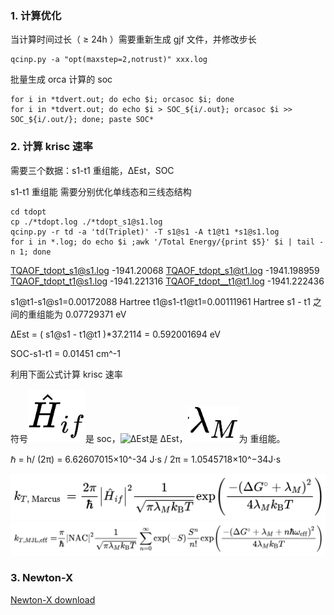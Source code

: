 ### 1. 计算优化

当计算时间过长（ ≥ 24h ）需要重新生成 gjf 文件，并修改步长
```
qcinp.py -a "opt(maxstep=2,notrust)" xxx.log
```
批量生成 orca 计算的 soc
```
for i in *tdvert.out; do echo $i; orcasoc $i; done
for i in *tdvert.out; do echo $i > SOC_${i/.out}; orcasoc $i >> SOC_${i/.out/}; done; paste SOC*
```

### 2. 计算 krisc 速率

需要三个数据：s1-t1 重组能，ΔEst，SOC

s1-t1 重组能 需要分别优化单线态和三线态结构
```
cd tdopt
cp ./*tdopt.log ./*tdopt_s1@s1.log
qcinp.py -r td -a 'td(Triplet)' -T s1@s1 -A t1@t1 *s1@s1.log
for i in *.log; do echo $i ;awk '/Total Energy/{print $5}' $i | tail -n 1; done
```
TQAOF_tdopt_s1@s1.log
-1941.20068
TQAOF_tdopt_s1@t1.log
-1941.198959
TQAOF_tdopt_t1@s1.log
-1941.221316
TQAOF_tdopt__t1@t1.log
-1941.222436

s1@t1-s1@s1=0.00172088 Hartree
t1@s1-t1@t1=0.00111961 Hartree
s1 - t1 之间的重组能为 0.07729371 eV

ΔEst = ( s1@s1 - t1@t1 )*37.2114 = 0.592001694 eV

SOC-s1-t1 = 0.01451 cm^-1

利用下面公式计算 krisc 速率

符号![SOC](img/SOC.jpg)是 soc，![ΔEst](img/%CE%94Est.png)是 ΔEst，![重组能](img/%E9%87%8D%E7%BB%84%E8%83%BD.png)为 重组能。

ℏ = h/ (2π) = 6.62607015×10^-34 J·s / 2π = 1.0545718×10^−34J⋅s

![输入图片说明](img/QianJianTec1717406739432.jpg)
![输入图片说明](img/QianJianTec1717406685030.jpg)

### 3. Newton-X 

[Newton-X download](https://amubox.univ-amu.fr/s/DC3FYQFFaas5K8Y)






